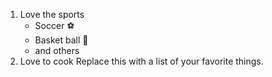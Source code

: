 1. Love the sports
   - Soccer ⚽
   - Basket ball 🏀
   - and others
2. Love to cook
Replace this with a list of your favorite things.
